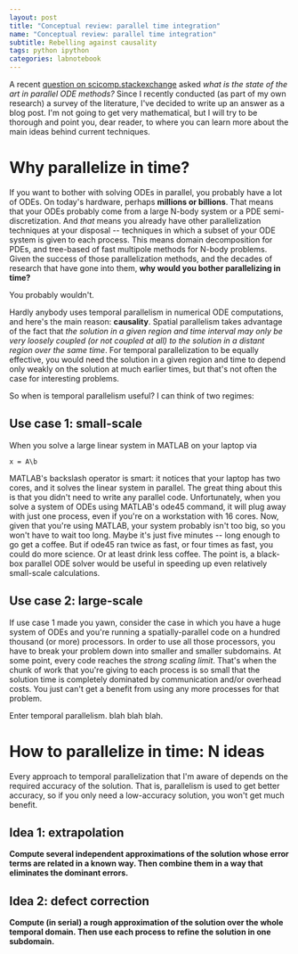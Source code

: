 ```yaml
---
layout: post
title: "Conceptual review: parallel time integration"
name: "Conceptual review: parallel time integration"
subtitle: Rebelling against causality
tags: python ipython
categories: labnotebook
---
```


A recent [question on scicomp.stackexchange](http://scicomp.stackexchange.com/questions/7714/whats-the-state-of-the-art-in-parallel-ode-methods) asked
*what is the state of the art in parallel ODE methods?*
Since I recently conducted (as part of my own research) a survey of
the literature, I've decided to write up an answer as a blog post.
I'm not going to get very mathematical, but I will try to be thorough
and point you, dear reader, to where you can learn more about the main ideas
behind current techniques.

# Why parallelize in time?

If you want to bother with solving ODEs in parallel, you probably have
a lot of ODEs.  On today's hardware, perhaps **millions or billions**.
That means that your ODEs probably come from a large N-body system or
a PDE semi-discretization.  And *that* means you already have other
parallelization techniques at your disposal -- techniques in which a
subset of your ODE system is given to each process.  This means domain
decomposition for PDEs, and tree-based of fast multipole methods for
N-body problems.  Given the success of those parallelization methods,
and the decades of research that have gone into them, **why would you bother
parallelizing in time?**

You probably wouldn't.  

Hardly anybody uses temporal parallelism
in numerical ODE computations, and here's the main reason: **causality**.
Spatial parallelism takes advantage of the fact that *the solution
in a given region and time interval may only be very loosely coupled (or
not coupled at all) to the solution in a distant region over the same time*.
For temporal parallelization to be equally effective, you would need the
solution in a given region and time to depend only weakly on the solution
at much earlier times, but that's not often the case for interesting problems.

So when is temporal parallelism useful?  I can think of two regimes:

## Use case 1: small-scale
When you solve a large linear system in MATLAB on your laptop via

    x = A\b

MATLAB's backslash operator is smart: it notices that your laptop has two
cores, and it solves the linear system in parallel.  The great thing
about this is that you didn't need to write any parallel code.
Unfortunately, when you solve a system of ODEs using MATLAB's ode45
command, it will plug away with just one process, even if you're on a workstation
with 16 cores.  Now, given that you're using MATLAB, your system
probably isn't too big, so you won't have to wait too long.  Maybe it's
just five minutes -- long enough to go get a coffee.  But
if ode45 ran twice as fast, or four times as fast, you could do more science.
Or at least drink less coffee.  The point is, a black-box parallel ODE
solver would be useful in speeding up even relatively small-scale
calculations.

## Use case 2: large-scale
If use case 1 made you yawn, consider the case in which you have a huge
system of ODEs and you're running a spatially-parallel code on a hundred
thousand (or more) processors.  In order to use all those processors, you
have to break your problem down into smaller and smaller subdomains.
At some point, every code reaches the *strong scaling limit*.  That's
when the chunk of work that you're giving to each process is so small
that the solution time is completely dominated by communication and/or
overhead costs.  You just can't get a benefit from using any more processes
for that problem.

Enter temporal parallelism.
blah blah blah.


# How to parallelize in time: N ideas
Every approach to temporal parallelization that I'm aware of depends on
the required accuracy of the solution.  That is, parallelism is used to
get better accuracy, so if you only need a low-accuracy solution, you
won't get much benefit.

## Idea 1: extrapolation
**Compute several independent approximations of the solution whose
error terms are related in a known way.  Then combine them in a way that
eliminates the dominant errors.**

## Idea 2: defect correction
**Compute (in serial) a rough approximation of the solution over the whole
temporal domain.  Then use each process to refine the solution in one subdomain.**
